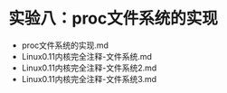 # 实验八：proc文件系统的实现

+ proc文件系统的实现.md
+ Linux0.11内核完全注释-文件系统.md
+ Linux0.11内核完全注释-文件系统2.md
+ Linux0.11内核完全注释-文件系统3.md
